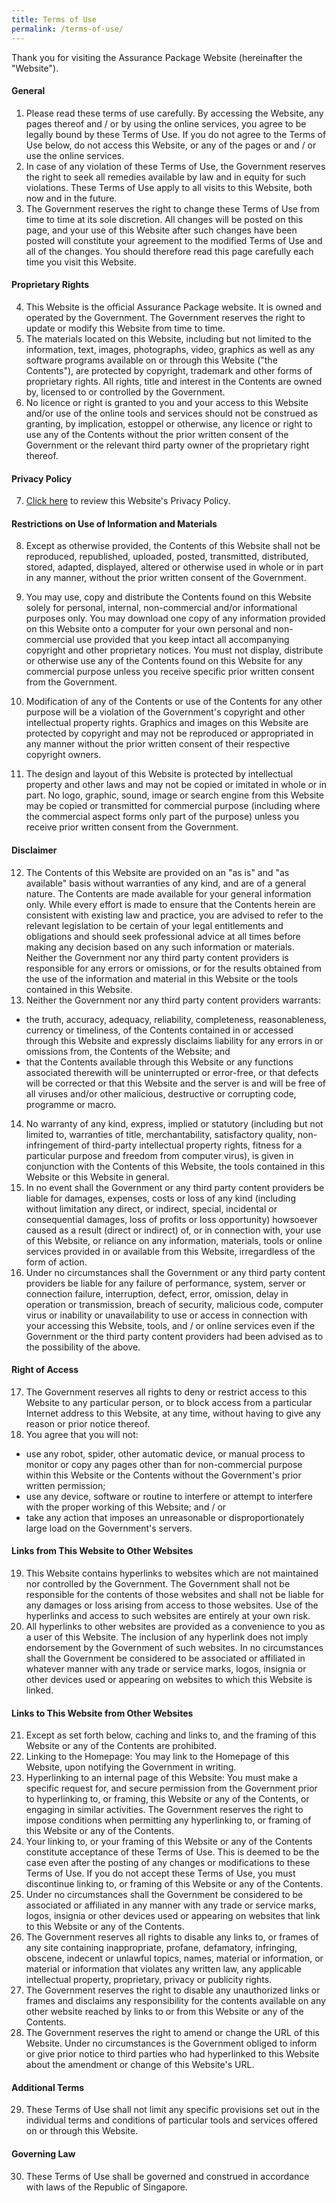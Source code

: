 ```yaml
---
title: Terms of Use
permalink: /terms-of-use/
---
```

Thank you for visiting the Assurance Package Website (hereinafter the "Website").
#### **General**

1. Please read these terms of use carefully. By accessing the Website, any pages thereof and / or by using the online services, you agree to be legally bound by these Terms of Use. If you do not agree to the Terms of Use below, do not access this Website, or any of the pages or and / or use the online services.
2. In case of any violation of these Terms of Use, the Government reserves the right to seek all remedies available by law and in equity for such violations. These Terms of Use apply to all visits to this Website, both now and in the future.
3. The Government reserves the right to change these Terms of Use from time to time at its sole discretion. All changes will be posted on this page, and your use of this Website after such changes have been posted will constitute your agreement to the modified Terms of Use and all of the changes. You should therefore read this page carefully each time you visit this Website.

#### **Proprietary Rights**
4. This Website is the official Assurance Package website. It is owned and operated by the Government. The Government reserves the right to update or modify this Website from time to time.
5. The materials located on this Website, including but not limited to the information, text, images, photographs, video, graphics as well as any software programs available on or through this Website ("the Contents"), are protected by copyright, trademark and other forms of proprietary rights. All rights, title and interest in the Contents are owned by, licensed to or controlled by the Government.
6. No licence or right is granted to you and your access to this Website and/or use of the online tools and services should not be construed as granting, by implication, estoppel or otherwise, any licence or right to use any of the Contents without the prior written consent of the Government or the relevant third party owner of the proprietary right thereof.

#### **Privacy Policy**

7. [Click here](/privacy-statement/) to review this Website's Privacy Policy. 

#### **Restrictions on Use of Information and Materials**

8. Except as otherwise provided, the Contents of this Website shall not be reproduced, republished, uploaded, posted, transmitted, distributed, stored, adapted, displayed, altered or otherwise used in whole or in part in any manner, without the prior written consent of the Government.

9. You may use, copy and distribute the Contents found on this Website solely for personal, internal, non-commercial and/or informational purposes only. You may download one copy of any information provided on this Website onto a computer for your own personal and non-commercial use provided that you keep intact all accompanying copyright and other proprietary notices. You must not display, distribute or otherwise use any of the Contents found on this Website for any commercial purpose unless you receive specific prior written consent from the Government.

10. Modification of any of the Contents or use of the Contents for any other purpose will be a violation of the Government's copyright and other intellectual property rights. Graphics and images on this Website are protected by copyright and may not be reproduced or appropriated in any manner without the prior written consent of their respective copyright owners.

11. The design and layout of this Website is protected by intellectual property and other laws and may not be copied or imitated in whole or in part. No logo, graphic, sound, image or search engine from this Website may be copied or transmitted for commercial purpose (including where the commercial aspect forms only part of the purpose) unless you receive prior written consent from the Government.

#### **Disclaimer**
12. The Contents of this Website are provided on an "as is" and "as available" basis without warranties of any kind, and are of a general nature. The Contents are made available for your general information only. While every effort is made to ensure that the Contents herein are consistent with existing law and practice, you are advised to refer to the relevant legislation to be certain of your legal entitlements and obligations and should seek professional advice at all times before making any decision based on any such information or materials. Neither the Government nor any third party content providers is responsible for any errors or omissions, or for the results obtained from the use of the information and material in this Website or the tools contained in this Website.
13. Neither the Government nor any third party content providers warrants:
* the truth, accuracy, adequacy, reliability, completeness, reasonableness, currency or timeliness, of the Contents contained in or accessed through this Website and expressly disclaims liability for any errors in or omissions from, the Contents of the Website; and
* that the Contents available through this Website or any functions associated therewith will be uninterrupted or error-free, or that defects will be corrected or that this Website and the server is and will be free of all viruses and/or other malicious, destructive or corrupting code, programme or macro.

14. No warranty of any kind, express, implied or statutory (including but not limited to, warranties of title, merchantability, satisfactory quality, non-infringement of third-party intellectual property rights, fitness for a particular purpose and freedom from computer virus), is given in conjunction with the Contents of this Website, the tools contained in this Website or this Website in general.
15. In no event shall the Government or any third party content providers be liable for damages, expenses, costs or loss of any kind (including without limitation any direct, or indirect, special, incidental or consequential damages, loss of profits or loss opportunity) howsoever caused as a result (direct or indirect) of, or in connection with, your use of this Website, or reliance on any information, materials, tools or online services provided in or available from this Website, irregardless of the form of action.
16. Under no circumstances shall the Government or any third party content providers be liable for any failure of performance, system, server or connection failure, interruption, defect, error, omission, delay in operation or transmission, breach of security, malicious code, computer virus or inability or unavailability to use or access in connection with your accessing this Website, tools, and / or online services even if the Government or the third party content providers had been advised as to the possibility of the above.


#### **Right of Access**

17. The Government reserves all rights to deny or restrict access to this Website to any particular person, or to block access from a particular Internet address to this Website, at any time, without having to give any reason or prior notice thereof.
18. You agree that you will not:

* use any robot, spider, other automatic device, or manual process to monitor or copy any pages other than for non-commercial purpose within this Website or the Contents without the Government's prior written permission;
* use any device, software or routine to interfere or attempt to interfere with the proper working of this Website; and / or
* take any action that imposes an unreasonable or disproportionately large load on the Government's servers.

#### **Links from This Website to Other Websites**

19. This Website contains hyperlinks to websites which are not maintained nor controlled by the Government. The Government shall not be responsible for the contents of those websites and shall not be liable for any damages or loss arising from access to those websites. Use of the hyperlinks and access to such websites are entirely at your own risk.
20. All hyperlinks to other websites are provided as a convenience to you as a user of this Website. The inclusion of any hyperlink does not imply endorsement by the Government of such websites. In no circumstances shall the Government be considered to be associated or affiliated in whatever manner with any trade or service marks, logos, insignia or other devices used or appearing on websites to which this Website is linked.


#### **Links to This Website from Other Websites**

21. Except as set forth below, caching and links to, and the framing of this Website or any of the Contents are prohibited.
22. Linking to the Homepage: You may link to the Homepage of this Website, upon notifying the Government in writing.
23. Hyperlinking to an internal page of this Website: You must make a specific request for, and secure permission from the Government prior to hyperlinking to, or framing, this Website or any of the Contents, or engaging in similar activities. The Government reserves the right to impose conditions when permitting any hyperlinking to, or framing of this Website or any of the Contents.
24. Your linking to, or your framing of this Website or any of the Contents constitute acceptance of these Terms of Use. This is deemed to be the case even after the posting of any changes or modifications to these Terms of Use. If you do not accept these Terms of Use, you must discontinue linking to, or framing of this Website or any of the Contents.
25. Under no circumstances shall the Government be considered to be associated or affiliated in any manner with any trade or service marks, logos, insignia or other devices used or appearing on websites that link to this Website or any of the Contents.
26. The Government reserves all rights to disable any links to, or frames of any site containing inappropriate, profane, defamatory, infringing, obscene, indecent or unlawful topics, names, material or information, or material or information that violates any written law, any applicable intellectual property, proprietary, privacy or publicity rights.
27. The Government reserves the right to disable any unauthorized links or frames and disclaims any responsibility for the contents available on any other website reached by links to or from this Website or any of the Contents.
28. The Government reserves the right to amend or change the URL of this Website. Under no circumstances is the Government obliged to inform or give prior notice to third parties who had hyperlinked to this Website about the amendment or change of this Website's URL.


#### **Additional Terms**

29. These Terms of Use shall not limit any specific provisions set out in the individual terms and conditions of particular tools and services offered on or through this Website.

#### **Governing Law**
30. These Terms of Use shall be governed and construed in accordance with laws of the Republic of Singapore.